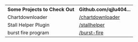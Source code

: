 <!DOCTYPE html>
<html>
  <head>
    <meta content="QJLU404's Website!" property="og:title" />
    <meta content="https://qjlu404.github.io" property="og:url" />
    <meta content="https://embed.com/embedimage.png" property="og:image" />
    <meta content="#440D0F" data-react-helmet="true" name="theme-color" />
    <link rel="stylesheet" href="https://raw.githubusercontent.com/necolas/normalize.css/master/normalize.css">
    <link rel="stylesheet" href="style.css">
  </head>
  <body>
    <meta property="og:description">
    <table>
      <tr>
       <th>Some Projects to Check Out</th>
       <th>Github.com/qjlu404...</th>
      </tr>
      <tr>
        <td> Chartdownloader </td>
        <td> <a href=https://github.com/qjlu404/chartdownloader>/chartdownloader</a> </td>   
      </tr>
        <tr>
          <td> Stall Helper Plugin </td>
          <td> <a href="https://github.com/qjlu404/stallhelper">/stallhelper</a> </td>
        </tr>
        <tr>
          <td> burst fire program </td>
          <td> <a href="https://github.com/qjlu404/burst-fire"> /burst-fire </a> </td>
        </tr>
      </table>
      </meta
      <hr>
  </body>
</html>
